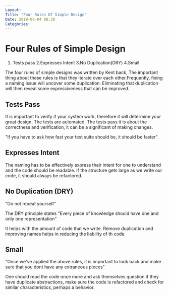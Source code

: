 ```yaml
---
Layout: 
Title: "Four Rules Of Simple Design"
Date: 2018-06-04 08:30
Categories:
---
```



# Four Rules of Simple Design 

1. Tests pass
2.Expresses Intent
3.No Duplication(DRY)
4.Small

The four rules of simple designs was written by Kent back, The important thing about these rules is that they iterate over each other.Frequently, fixing a naming issue will uncover some duplication.
Eliminating that duplication will then reveal some expressiveness that can be improved.   

## Tests Pass

It is important to verify if your system work, therefore it will determine your great design. The tests are automated. The tests pass it is about the correctness and verification, it can be a significant of making changes.

"If you have to ask how fast your test suite should be, it should be faster".

## Expresses Intent

The naming has to be effectively express their intent for one to understand and the code should be readable. If the structure gets large as we write our code, it should always be refactored.

## No Duplication (DRY)

"Do not repeat yourself"

The DRY principle states "Every piece of knowledge should have one and only one representation" 

It helps with the amount of code that we write. Remove duplication and improving names helps in reducing the liability of th code.

## Small

"Once we've applied the above rules, it is important to look back and make sure that you dont have any extraneous pieces"

One should read the code once more and ask themselves question if they have duplicate abstractions, make sure the code is refactored and check for similar characteristics, perhaps a behavior.